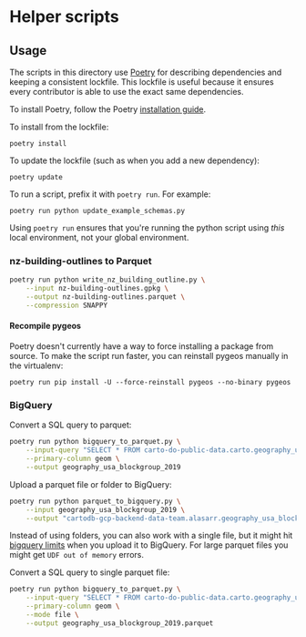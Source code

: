 # Helper scripts

## Usage

The scripts in this directory use [Poetry](https://github.com/python-poetry/poetry) for describing dependencies and keeping a consistent lockfile. This lockfile is useful because it ensures every contributor is able to use the exact same dependencies.

To install Poetry, follow the Poetry [installation guide](https://python-poetry.org/docs/#installation).

To install from the lockfile:

```
poetry install
```

To update the lockfile (such as when you add a new dependency):

```
poetry update
```

To run a script, prefix it with `poetry run`. For example:

```
poetry run python update_example_schemas.py
```

Using `poetry run` ensures that you're running the python script using _this_ local environment, not your global environment.

### nz-building-outlines to Parquet

```bash
poetry run python write_nz_building_outline.py \
    --input nz-building-outlines.gpkg \
    --output nz-building-outlines.parquet \
    --compression SNAPPY
```

#### Recompile pygeos

Poetry doesn't currently have a way to force installing a package from source.
To make the script run faster, you can reinstall pygeos manually in the
virtualenv:

```
poetry run pip install -U --force-reinstall pygeos --no-binary pygeos
```

### BigQuery 

Convert a SQL query to parquet:

```bash
poetry run python bigquery_to_parquet.py \
    --input-query "SELECT * FROM carto-do-public-data.carto.geography_usa_blockgroup_2019" \
    --primary-column geom \
    --output geography_usa_blockgroup_2019 
```

Upload a parquet file or folder to BigQuery:
```bash
poetry run python parquet_to_bigquery.py \
    --input geography_usa_blockgroup_2019 \
    --output "cartodb-gcp-backend-data-team.alasarr.geography_usa_blockgroup_2019"
```

Instead of using folders, you can also work with a single file, but it might hit [bigquery limits](https://cloud.google.com/bigquery/docs/loading-data-cloud-storage-parquet) when you upload it to BigQuery. For large parquet files you might get `UDF out of memory` errors. 

Convert a SQL query to single parquet file:

```bash
poetry run python bigquery_to_parquet.py \
    --input-query "SELECT * FROM carto-do-public-data.carto.geography_usa_blockgroup_2019" \
    --primary-column geom \
    --mode file \
    --output geography_usa_blockgroup_2019.parquet
```
